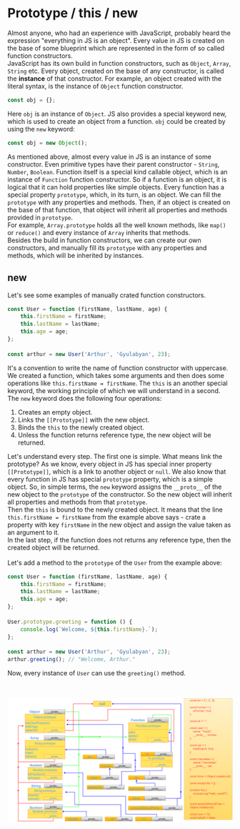 # Prototype / this / new

Almost anyone, who had an experience with JavaScript, probably heard the expression "everything in JS is an object". Every value in JS is created on the base of some blueprint which are represented in the form of so called function constructors.  
JavaScript has its own build in function constructors, such as `Object`, `Array`, `String` etc. Every object, created on the base of any constructor, is called the **instance** of that constructor. For example, an object created with the literal syntax, is the instance of `Object` function constructor.

```javascript
const obj = {};
```

Here `obj` is an instance of `Object`. JS also provides a special keyword new, which is used to create an object from a function. `obj` could be created by using the `new` keyword:

```javascript
const obj = new Object();
```

As mentioned above, almost every value in JS is an instance of some constructor. Even primitive types have their parent constructor - `String`, `Number`, `Boolean`.
Function itself is a special kind callable object, which is an instance of `Function` function constructor. So if a function is an object, it is logical that it can hold properties like simple objects. Every function has a special property `prototype`, which, in its turn, is an object. We can fill the `prototype` with any properties and methods. Then, if an object is created on the base of that function, that object will inherit all properties and methods provided in `prototype`.  
For example, `Array.prototype` holds all the well known methods, like `map()` or `reduce()` and every instance of `Array` inherits that methods.  
Besides the build in function constructors, we can create our own constructors, and manually fill its `prototype` with any properties and methods, which will be inherited by instances.

## new

Let's see some examples of manually crated function constructors.

```javascript
const User = function (firstName, lastName, age) {
    this.firstName = firstName;
    this.lastName = lastName;
    this.age = age;
};

const arthur = new User('Arthur', 'Gyulabyan', 23);
```

It's a convention to write the name of function constructor with uppercase. We created a function, which takes some arguments and then does some operations like `this.firstName = firstName`. The `this` is an another special keyword, the working principle of which we will understand in a second.  
The `new` keyword does the following four operations:

1. Creates an empty object.
2. Links the `[[Prototype]]` with the new object.
3. Binds the `this` to the newly created object.
4. Unless the function returns reference type, the new object will be returned.

Let's understand every step. The first one is simple. What means link the prototype? As we know, every object in JS has special inner property `[[Prototype]]`, which is a link to another object or `null`. We also know that every function in JS has special `prototype` property, which is a simple object. So, in simple terms, the `new` keyword assigns the `__proto__` of the new object to the `prototype` of the constructor. So the new object will inherit all properties and methods from that `prototype`.  
Then the `this` is bound to the newly created object. It means that the line `this.firstName = firstName` from the example above says - crate a property with key `firstName` in the new object and assign the value taken as an argument to it.  
In the last step, if the function does not returns any reference type, then the created object will be returned.
<br><br>
Let's add a method to the `prototype` of the `User` from the example above:

```javascript
const User = function (firstName, lastName, age) {
    this.firstName = firstName;
    this.lastName = lastName;
    this.age = age;
};

User.prototype.greeting = function () {
    console.log(`Welcome, ${this.firstName}.`);
};

const arthur = new User('Arthur', 'Gyulabyan', 23);
arthur.greeting(); // "Welcome, Arthur."
```

Now, every instance of `User` can use the `greeting()` method.
<br><br><br>

![Prototype Chain](https://raw.githubusercontent.com/Arthur-Gyulabyan/ACA-Bootcamp-Tasks/main/016-prototype_this_new/prototype-chain.png 'Prototype Chain')
